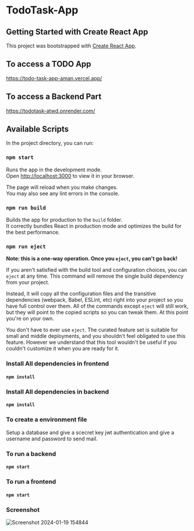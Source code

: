 # TodoTask-App

## Getting Started with Create React App

This project was bootstrapped with [Create React App](https://github.com/aman8440/TodoTask-App).

## To access a TODO App
https://todo-task-app-aman.vercel.app/

## To access a Backend Part
https://todotask-atwd.onrender.com/

## Available Scripts

In the project directory, you can run:

### `npm start`

Runs the app in the development mode.\
Open [http://localhost:3000](http://localhost:3000) to view it in your browser.

The page will reload when you make changes.\
You may also see any lint errors in the console.


### `npm run build`

Builds the app for production to the `build` folder.\
It correctly bundles React in production mode and optimizes the build for the best performance.


### `npm run eject`

**Note: this is a one-way operation. Once you `eject`, you can't go back!**

If you aren't satisfied with the build tool and configuration choices, you can `eject` at any time. This command will remove the single build dependency from your project.

Instead, it will copy all the configuration files and the transitive dependencies (webpack, Babel, ESLint, etc) right into your project so you have full control over them. All of the commands except `eject` will still work, but they will point to the copied scripts so you can tweak them. At this point you're on your own.

You don't have to ever use `eject`. The curated feature set is suitable for small and middle deployments, and you shouldn't feel obligated to use this feature. However we understand that this tool wouldn't be useful if you couldn't customize it when you are ready for it.

### Install All dependencies in frontend
#### `npm install`

### Install All dependencies in backend
#### `npm install`

### To create a environment file
Setup a database and give a scecret key jwt authentication and give a username and password to send mail.

### To run a backend
#### `npm start`

### To run a frontend
#### `npm start`

### Screenshot

![Screenshot 2024-01-19 154844](https://github.com/aman8440/TodoTask-App/assets/82088006/1330d139-6f45-4a5a-8e57-80e8738bbe87)


